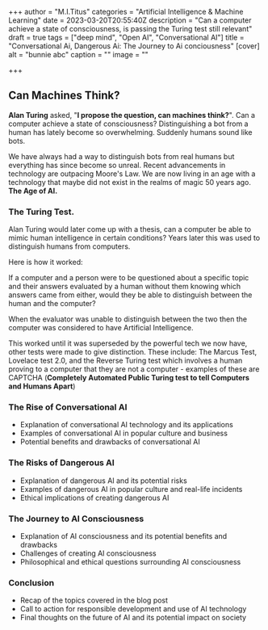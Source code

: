 +++
author = "M.I.Titus"
categories = "Artificial Intelligence & Machine Learning"
date = 2023-03-20T20:55:40Z
description = "Can a computer achieve a state of consciousness, is passing the Turing test still relevant"
draft = true
tags = ["deep mind", "Open AI", "Conversational AI"]
title = "Conversational Ai, Dangerous Ai: The Journey to Ai conciousness"
[cover]
alt = "bunnie abc"
caption = ""
image = ""

+++
## Can Machines Think?

**Alan Turing** asked, "**I propose the question, can machines think?**". Can a computer achieve a state of consciousness? Distinguishing a bot from a human has lately become so overwhelming. Suddenly humans sound like bots.

We have always had a way to distinguish bots from real humans but everything has since become so unreal. Recent advancements in technology are outpacing Moore's Law. We are now living in an age with a technology that maybe did not exist in the realms of magic 50 years ago. **The Age of AI.**

### The Turing Test.

Alan Turing would later come up with a thesis, can a computer be able to mimic human intelligence in certain conditions? Years later this was used to distinguish humans from computers.

Here is how it worked:

If a computer and a person were to be questioned about a specific topic and their answers evaluated by a human without them knowing which answers came from either, would they be able to distinguish between the human and the computer? 

When the evaluator was unable to distinguish between the two then the computer was considered to have Artificial Intelligence.

This worked until it was superseded by the powerful tech we now have,  other tests were made to give distinction. These include: The Marcus Test, Lovelace test 2.0, and the Reverse Turing test which involves a human proving to a computer that they are not a computer - examples of these are CAPTCHA (**Completely Automated Public Turing test to tell Computers and Humans Apart**)

### The Rise of Conversational AI

* Explanation of conversational AI technology and its applications
* Examples of conversational AI in popular culture and business
* Potential benefits and drawbacks of conversational AI

### The Risks of Dangerous AI

* Explanation of dangerous AI and its potential risks
* Examples of dangerous AI in popular culture and real-life incidents
* Ethical implications of creating dangerous AI

### The Journey to AI Consciousness

* Explanation of AI consciousness and its potential benefits and drawbacks
* Challenges of creating AI consciousness
* Philosophical and ethical questions surrounding AI consciousness

### Conclusion

* Recap of the topics covered in the blog post
* Call to action for responsible development and use of AI technology
* Final thoughts on the future of AI and its potential impact on society